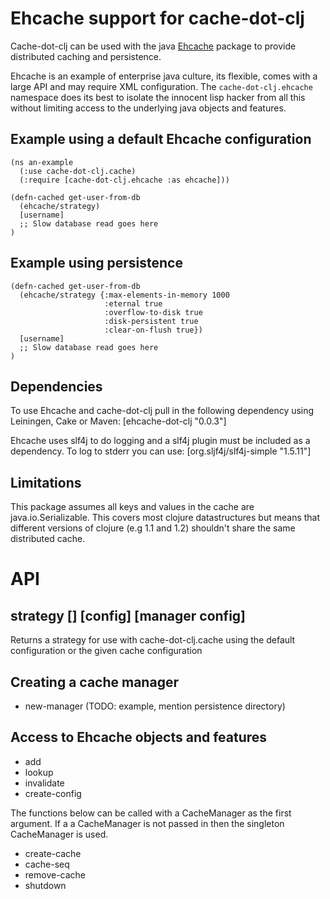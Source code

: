 
# Ehcache support for cache-dot-clj

Cache-dot-clj can be used with the java [Ehcache](http://ehcache.org/) package to provide distributed caching and persistence. 

Ehcache is an example of enterprise java culture, its flexible, comes with a large API and may require XML configuration. The `cache-dot-clj.ehcache` namespace does its best to isolate the innocent lisp hacker from all this without limiting access to the underlying java objects and features. 

## Example using a default Ehcache configuration

    (ns an-example
      (:use cache-dot-clj.cache)
      (:require [cache-dot-clj.ehcache :as ehcache]))

    (defn-cached get-user-from-db
      (ehcache/strategy)
      [username]
      ;; Slow database read goes here
    )

## Example using persistence

    (defn-cached get-user-from-db
      (ehcache/strategy {:max-elements-in-memory 1000
                         :eternal true
                         :overflow-to-disk true
                         :disk-persistent true
                         :clear-on-flush true})
      [username]
      ;; Slow database read goes here
    )

## Dependencies

To use Ehcache and cache-dot-clj pull in the following dependency using Leiningen, Cake or Maven:
     [ehcache-dot-clj "0.0.3"]
     
Ehcache uses slf4j to do logging and a slf4j plugin must be included as a dependency. To log to stderr you can use:
     [org.sljf4j/slf4j-simple "1.5.11"]

## Limitations

This package assumes all keys and values in the cache are java.io.Serializable. This covers most clojure datastructures but means that different versions of clojure (e.g 1.1 and 1.2) shouldn't share the same distributed cache.

# API

## strategy [] [config] [manager config]

Returns a strategy for use with cache-dot-clj.cache using the
default configuration or the given cache configuration

## Creating a cache manager

- new-manager (TODO: example, mention persistence directory)

## Access to Ehcache objects and features

- add
- lookup
- invalidate
- create-config

The functions below can be called with a CacheManager as the first argument. If a a CacheManager is not passed in then the singleton CacheManager is used.

- create-cache
- cache-seq
- remove-cache
- shutdown
